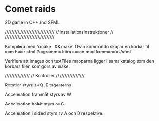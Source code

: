 # Comet raids
2D game in C++ and SFML

////////////////////////////////
// Installationsinstruktioner //
////////////////////////////////

Kompilera med 'cmake . && make'
Ovan kommando skapar en körbar fil som heter sfml
Programmet körs sedan med kommando ./sfml

Verifiera att images och textFiles mapparna ligger i sama katalog som den körbara filen som görs av make.


////////////////
// Kontroller //
////////////////

Rotation styrs av Q ,E tagenterna 

Acceleration frammåt styrs av W

Acceleration bakåt styrs av S

Acceleration i sidled styrs av A och D respektive.
